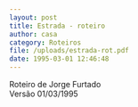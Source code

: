 ```yaml
---
layout: post
title: Estrada - roteiro
author: casa
category: Roteiros
file: /uploads/estrada-rot.pdf
date: 1995-03-01 12:46:48
---
```

Roteiro de Jorge Furtado\
Versão 01/03/1995